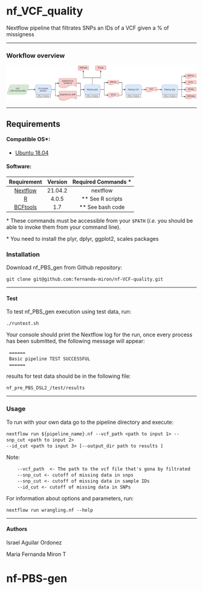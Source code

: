
# **nf_VCF_quality**

Nextflow pipeline that filtrates SNPs an IDs 
of a VCF given a % of missigness 

------------------------------------------------------------------------

### Workflow overview

![General Workflow](dev_notes/QualityFlow.png)

------------------------------------------------------------------------

## Requirements

#### Compatible OS\*:

-   [Ubuntu 18.04 ](http://releases.ubuntu.com/18.04/)

#### Software:

|                    Requirement                     |          Version           |  Required Commands \*  |
|:--------------------------------------------------:|:--------------------------:|:----------------------:|
|        [Nextflow](https://www.nextflow.io/)        |          21.04.2           |        nextflow        |
|          [R](https://www.r-project.org/)           |           4.0.5            |   \*\* See R scripts   |
| [BCFtools](http://vcftools.sourceforge.net/)       |           1.7              | \*\*   See bash code   |

\* These commands must be accessible from your `$PATH` (*i.e.* you
should be able to invoke them from your command line).

\* You need to install the plyr, dplyr, ggplot2, scales packages

### Installation

Download nf_PBS_gen from Github repository:

    git clone git@github.com:fernanda-miron/nf-VCF-quality.git

------------------------------------------------------------------------

#### Test

To test nf_PBS_gen execution using test data, run:

    ./runtest.sh

Your console should print the Nextflow log for the run, once every
process has been submitted, the following message will appear:

     ======
     Basic pipeline TEST SUCCESSFUL
     ======

results for test data should be in the following file:

    nf_pre_PBS_DSL2_/test/results

------------------------------------------------------------------------

### Usage

To run with your own data go to the pipeline directory and execute:

    nextflow run ${pipeline_name}.nf --vcf_path <path to input 1> --snp_cut <path to input 2> 
    --id_cut <path to input 3> [--output_dir path to results ]

Note: 

        --vcf_path	<- The path to the vcf file that's gona by filtrated
        --snp_cut <- cutoff of missing data in snps
        --snp_cut <- cutoff of missing data in sample IDs
        --id_cut <- cutoff of missing data in SNPs

For information about options and parameters, run:

    nextflow run wrangling.nf --help

------------------------------------------------------------------------

#### Authors

Israel Aguilar Ordonez

Maria Fernanda Miron T
# nf-PBS-gen
